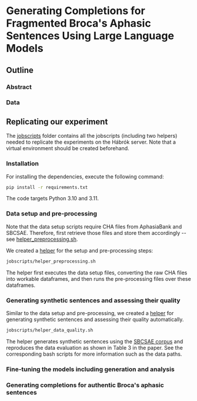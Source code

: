 # Generating Completions for Fragmented Broca's Aphasic Sentences Using Large Language Models

## Outline

### Abstract


### Data


## Replicating our experiment

The [jobscripts](https://github.com/sijbrenvv/Completions_for_Broca-s_aphasia/tree/main/jobscripts) folder contains all the jobscripts (including two helpers) needed to replicate the experiments on the Hábrók server. 
Note that a virtual environment should be created beforehand.

### Installation

For installing the dependencies, execute the following command:
```bash 
pip install -r requirements.txt 
```
The code targets Python 3.10 and 3.11.

### Data setup and pre-processing

Note that the data setup scripts require CHA files from AphasiaBank and SBCSAE. Therefore, first retrieve those files and store them accordingly -- see [helper_preprocessing.sh](https://github.com/sijbrenvv/Completions_for_Broca-s_aphasia/blob/main/jobscripts/helper_preprocessing.sh).

We created a [helper](https://github.com/sijbrenvv/Completions_for_Broca-s_aphasia/blob/main/jobscripts/helper_preprocessing.sh) for the setup and pre-processing steps:
```bash
jobscripts/helper_preprocessing.sh
```

The helper first executes the data setup files, converting the raw CHA files into workable dataframes, and then runs the pre-processing files over these dataframes.

### Generating synthetic sentences and assessing their quality

Similar to the data setup and pre-processing, we created a [helper](https://github.com/sijbrenvv/Completions_for_Broca-s_aphasia/blob/main/jobscripts/helper_data_quality.sh) for generating synthetic sentences and assessing their quality automatically.
```bash
jobscripts/helper_data_quality.sh
```

The helper generates synthetic sentences using the [SBCSAE corpus](https://www.linguistics.ucsb.edu/research/santa-barbara-corpus) and reproduces the data evaluation as shown in Table 3 in the paper.
See the corresponding bash scripts for more information such as the data paths.

### Fine-tuning the models including generation and analysis


### Generating completions for authentic Broca's aphasic sentences

